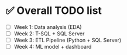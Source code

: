 # ✅ Overall TODO list

- [ ] Week 1: Data analysis (EDA)
- [ ] Week 2: T-SQL + SQL Server
- [ ] Week 3: ETL Pipeline (Python + SQL Server)
- [ ] Week 4: ML model + dashboard
